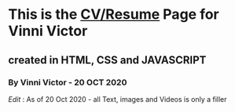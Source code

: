 # This is the [CV/Resume](http://vicvinni.github.io) Page for Vinni Victor


## created in HTML, CSS and JAVASCRIPT 

### By Vinni Victor - 20 OCT 2020

_Edit_ : As of 20 Oct 2020 - all Text, images and Videos is only a filler
